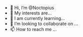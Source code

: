 - 👋 Hi, I’m @Noctopius
- 👀 My interests are...
- 🌱 I am currently learning...
- 💞️ I’m looking to collaborate on ...
- 📫 How to reach me ...


<!---
Noctopius/Noctopius is a ✨ special ✨ repository because its `README.md` (this file) appears on your GitHub profile.
You can click the Preview link to take a look at your changes.
--->
